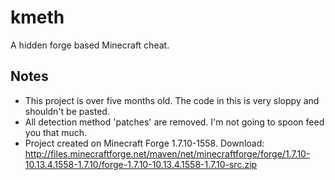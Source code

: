# kmeth
A hidden forge based Minecraft cheat.

Notes
-----
* This project is over five months old. The code in this is very sloppy and shouldn't be pasted.
* All detection method 'patches' are removed. I'm not going to spoon feed you that much.
* Project created on Minecraft Forge 1.7.10-1558. Download: http://files.minecraftforge.net/maven/net/minecraftforge/forge/1.7.10-10.13.4.1558-1.7.10/forge-1.7.10-10.13.4.1558-1.7.10-src.zip
